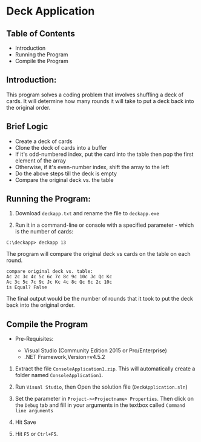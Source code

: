 # Deck Application

## Table of Contents

* Introduction
* Running the Program
* Compile the Program


## Introduction:

This program solves a coding problem that involves shuffling a deck of cards. It will determine how many rounds it will take to put a deck back into the original order.

## Brief Logic

  - Create a deck of cards
  - Clone the deck of cards into a buffer
  - If it's odd-numbered index, put the card into the table then pop the first element of the array
  - Otherwise, if it's even-number index, shift the array to the left
  - Do the above steps till the deck is empty
  - Compare the original deck vs. the table

## Running the Program:

1. Download `deckapp.txt` and rename the file to `deckapp.exe` 
  
2. Run it in a command-line or console with a specified parameter - which is the number of cards:
  
  ```
  C:\deckapp> deckapp 13 
  ```

  The program will compare the original deck vs cards on the table on each round.

  ```
  compare original deck vs. table:
  Ac 2c 3c 4c 5c 6c 7c 8c 9c 10c Jc Qc Kc
  Ac 3c 5c 7c 9c Jc Kc 4c 8c Qc 6c 2c 10c
  is Equal? False
  ```


   The final output would be the number of rounds that it took to put the deck back into the original order.
     
## Compile the Program

  * Pre-Requisites:

    - Visual Studio (Community Edition 2015 or Pro/Enterprise)
    - .NET Framework,Version=v4.5.2
  
1. Extract the file `ConsoleApplication1.zip`. This will automatically create a folder named `ConsoleApplication1`.

2. Run `Visual Studio`, then Open the solution file (`DeckApplication.sln`)

3. Set the parameter in `Project-><Projectname> Properties`. Then click on the `Debug` tab and fill in your arguments in the textbox called `Command line arguments`

4. Hit Save

5. Hit `F5` or `Ctrl+F5`.